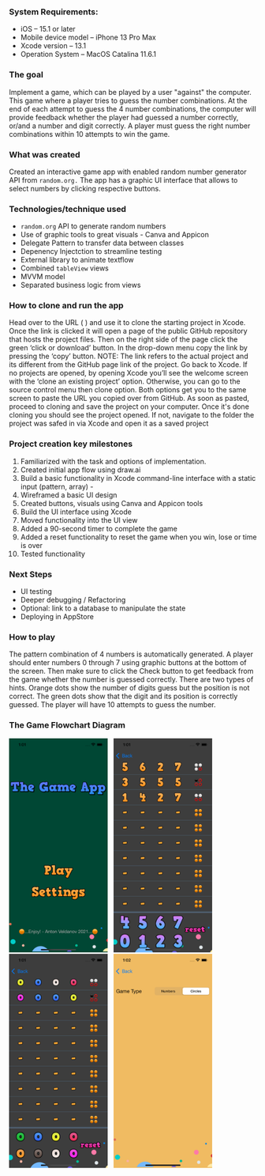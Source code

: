 ### System Requirements:
-    iOS – 15.1 or later
-    Mobile device model – iPhone 13 Pro Max
-    Xcode version – 13.1
-    Operation System – MacOS Catalina 11.6.1


### The goal

Implement a game, which can be played by a user "against" the computer.
This game where a player tries to guess the number combinations.
At the end of each attempt to guess the 4 number combinations, the computer will provide feedback whether the player had guessed a number correctly, or/and a number and digit correctly.
A player must guess the right number combinations within 10 attempts to win the game.


### What was created

Created an interactive game app with enabled random number generator API from `random.org.` The app has a graphic UI interface that allows to select numbers by clicking respective buttons. 
 
 
### Technologies/technique used

-    `random.org` API to generate random numbers
-    Use of graphic tools to great visuals - Canva and Appicon
-    Delegate Pattern to transfer data between classes
-    Depenency Injectction to streamline testing
-    External library to animate textflow
-    Combined `tableView` views
-    MVVM model
-    Separated business logic from views


### How to clone and run the app

Head over to the URL (  ) and use it to clone the starting project in Xcode.
Once the link is clicked it will open a page of the public GitHub repository that hosts the project files. 
Then on the right side of the page click the green ‘click or download’ button. In the drop-down menu copy the link by pressing the ‘copy’ button. NOTE: The link refers to the actual project and its different from the GitHub page link of the project. 
Go back to Xcode. If no projects are opened, by opening Xcode you’ll see the welcome screen with the ‘clone an existing project’ option. Otherwise, you can go to the source control menu then clone option. Both options get you to the same screen to paste the URL you copied over from GitHub. As soon as pasted, proceed to cloning and save the project on your computer. Once it's done cloning you should see the project opened. If not, navigate to the folder the project was safed in via Xcode and open it as a saved project


### Project creation key milestones

1.    Familiarized with the task and options of implementation. 
2.    Created initial app flow using draw.ai
3.    Build a basic functionality in Xcode command-line interface with a static input (pattern, array) -
4.    Wireframed a basic UI design
5.    Created buttons, visuals using Canva and Appicon tools
6.    Build the UI interface using Xcode
7.    Moved functionality into the UI view
8.    Added a 90-second timer to complete the game
9.    Added a reset functionality to reset the game when you win, lose or time is over
10.    Tested functionality



### Next Steps

-    UI testing
-    Deeper debugging / Refactoring
-    Optional: link to a database to manipulate the state
-    Deploying in AppStore



### How to play

The pattern combination of 4 numbers is automatically generated. A player should enter numbers 0 through 7 using graphic buttons at the bottom of the screen. Then make sure to click the Check button to get feedback from the game whether the number is guessed correctly.  There are two types of hints.
Orange dots show the number of digits guess but the position is not correct. The green dots show that the digit and its position is correctly guessed. The player will have 10 attempts to guess the number. 



### The Game Flowchart Diagram


<p float="left">
<img src="Images/image1.png" alt="drawing" width="200"/>
&nbsp
<img src="Images/image2.png" alt="drawing" width="200"/>
&nbsp
<img src="Images/image3.png" alt="drawing" width="200"/>
&nbsp
<img src="Images/image4.png" alt="drawing" width="200"/>
</p>

